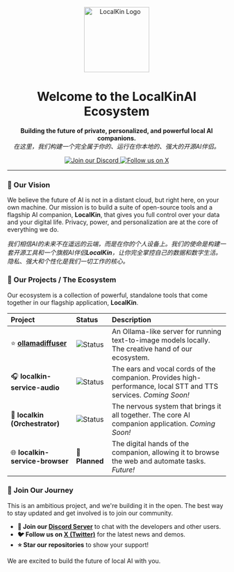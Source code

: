 <p align="center">
  <img src="https://avatars.githubusercontent.com/u/228881863?…00&u=9171c2a3f983dba4c8bd41419d3c5855f93daf7f&v=4" alt="LocalKin Logo" width="150"/>
</p>

<h1 align="center">Welcome to the LocalKinAI Ecosystem</h1>

<p align="center">
  <strong>Building the future of private, personalized, and powerful local AI companions.</strong>
  <br />
  <em>在这里，我们构建一个完全属于你的、运行在你本地的、强大的开源AI伴侣。</em>
</p>

<p align="center">
    <a href="[你的Discord链接]">
        <img src="https://img.shields.io/discord/YOUR_SERVER_ID?style=for-the-badge&logo=discord&logoColor=white&color=5865F2" alt="Join our Discord">
    </a>
    <a href="[你的Twitter链接]">
        <img src="https://img.shields.io/twitter/follow/YOUR_TWITTER_HANDLE?style=for-the-badge&logo=x&color=000000" alt="Follow us on X">
    </a>
</p>

---

### 🚀 Our Vision

We believe the future of AI is not in a distant cloud, but right here, on your own machine. Our mission is to build a suite of open-source tools and a flagship AI companion, **LocalKin**, that gives you full control over your data and your digital life. Privacy, power, and personalization are at the core of everything we do.

*我们相信AI的未来不在遥远的云端，而是在你的个人设备上。我们的使命是构建一套开源工具和一个旗舰AI伴侣**LocalKin**，让你完全掌控自己的数据和数字生活。隐私、强大和个性化是我们一切工作的核心。*

### 🤖 Our Projects / The Ecosystem

Our ecosystem is a collection of powerful, standalone tools that come together in our flagship application, **LocalKin**.

| Project | Status | Description |
| :--- | :--- | :--- |
| ⭐️ **[ollamadiffuser](https://github.com/ollamadiffuser/ollamadiffuser)** | ![Status](https://img.shields.io/badge/status-released-green?style=flat-square) | An Ollama-like server for running text-to-image models locally. The creative hand of our ecosystem. |
| 🎧 **localkin-service-audio** | ![Status](https://img.shields.io/badge/status-in%20development-blue?style=flat-square) | The ears and vocal cords of the companion. Provides high-performance, local STT and TTS services. *Coming Soon!* |
| 🧠 **localkin (Orchestrator)** | ![Status](https://img.shields.io/badge/status-in%20development-blue?style=flat-square) | The nervous system that brings it all together. The core AI companion application. *Coming Soon!* |
| 🌐 **localkin-service-browser** | 📝 **Planned** | The digital hands of the companion, allowing it to browse the web and automate tasks. *Future!* |

### 👋 Join Our Journey

This is an ambitious project, and we're building it in the open. The best way to stay updated and get involved is to join our community.

- **💬 Join our [Discord Server]([你的Discord链接])** to chat with the developers and other users.
- **🐦 Follow us on [X (Twitter)]([你的Twitter链接])** for the latest news and demos.
- **⭐ Star our repositories** to show your support!

We are excited to build the future of local AI with you.
